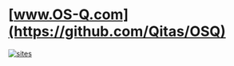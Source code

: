 # [www.OS-Q.com](https://github.com/Qitas/OSQ)

[![sites](http://182.61.61.133/link/resources/OSQ.png)](http://www.OS-Q.com)


